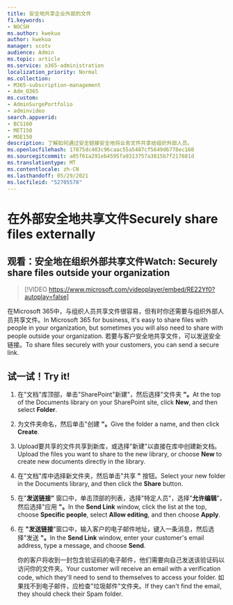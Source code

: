 ```yaml
---
title: 安全地共享企业外部的文件
f1.keywords:
- NOCSH
ms.author: kwekua
author: kwekua
manager: scotv
audience: Admin
ms.topic: article
ms.service: o365-administration
localization_priority: Normal
ms.collection:
- M365-subscription-management
- Adm_O365
ms.custom:
- AdminSurgePortfolio
- adminvideo
search.appverid:
- BCS160
- MET150
- MOE150
description: 了解如何通过安全链接安全地将业务文件共享给组织外部人员。
ms.openlocfilehash: 17875dc403c96caac55a5487cf5649d6778ec160
ms.sourcegitcommit: a05f61a291eb4595fa9313757a3815b7f217681d
ms.translationtype: MT
ms.contentlocale: zh-CN
ms.lasthandoff: 05/29/2021
ms.locfileid: "52705578"
---
```

# <a name="securely-share-files-externally"></a><span data-ttu-id="db089-103">在外部安全地共享文件</span><span class="sxs-lookup"><span data-stu-id="db089-103">Securely share files externally</span></span>

## <a name="watch-securely-share-files-outside-your-organization"></a><span data-ttu-id="db089-104">观看：安全地在组织外部共享文件</span><span class="sxs-lookup"><span data-stu-id="db089-104">Watch: Securely share files outside your organization</span></span>

> [!VIDEO https://www.microsoft.com/videoplayer/embed/RE22Yf0?autoplay=false]

<span data-ttu-id="db089-105">在Microsoft 365中，与组织人员共享文件很容易，但有时你还需要与组织外部人员共享文件。</span><span class="sxs-lookup"><span data-stu-id="db089-105">In Microsoft 365 for business, it's easy to share files with people in your organization, but sometimes you will also need to share with people outside your organization.</span></span> <span data-ttu-id="db089-106">若要与客户安全地共享文件，可以发送安全链接。</span><span class="sxs-lookup"><span data-stu-id="db089-106">To share files securely with your customers, you can send a secure link.</span></span>

## <a name="try-it"></a><span data-ttu-id="db089-107">试一试！</span><span class="sxs-lookup"><span data-stu-id="db089-107">Try it!</span></span>

1. <span data-ttu-id="db089-108">在"文档"库顶部，单击"SharePoint"新建"，然后选择"文件夹 **"。**</span><span class="sxs-lookup"><span data-stu-id="db089-108">At the top of the Documents library on your SharePoint site, click **New**, and then select **Folder**.</span></span>
1. <span data-ttu-id="db089-109">为文件夹命名，然后单击"创建 **"。**</span><span class="sxs-lookup"><span data-stu-id="db089-109">Give the folder a name, and then click **Create**.</span></span>
1. <span data-ttu-id="db089-110">Upload要共享的文件共享到新库，或选择"新建"以直接在库中创建新文档。</span><span class="sxs-lookup"><span data-stu-id="db089-110">Upload the files you want to share to the new library, or choose **New** to create new documents directly in the library.</span></span>
1. <span data-ttu-id="db089-111">在"文档"库中选择新文件夹，然后单击"共享 **"** 按钮。</span><span class="sxs-lookup"><span data-stu-id="db089-111">Select your new folder in the Documents library, and then click the **Share** button.</span></span>
1. <span data-ttu-id="db089-112">在"**发送链接"** 窗口中，单击顶部的列表，选择"特定人员"，选择"**允许编辑**"，然后选择"应用 **"。**</span><span class="sxs-lookup"><span data-stu-id="db089-112">In the **Send Link** window, click the list at the top, choose **Specific people**, select **Allow editing**, and then choose **Apply**.</span></span>
1. <span data-ttu-id="db089-113">在 **"发送链接**"窗口中，输入客户的电子邮件地址，键入一条消息，然后选择"发送 **"。**</span><span class="sxs-lookup"><span data-stu-id="db089-113">In the **Send Link** window, enter your customer's email address, type a message, and choose **Send**.</span></span>

    <span data-ttu-id="db089-114">你的客户将收到一封包含验证码的电子邮件，他们需要向自己发送该验证码以访问你的文件夹。</span><span class="sxs-lookup"><span data-stu-id="db089-114">Your customer will receive an email with a verification code, which they'll need to send to themselves to access your folder.</span></span> <span data-ttu-id="db089-115">如果找不到电子邮件，应检查"垃圾邮件"文件夹。</span><span class="sxs-lookup"><span data-stu-id="db089-115">If they can't find the email, they should check their Spam folder.</span></span>
